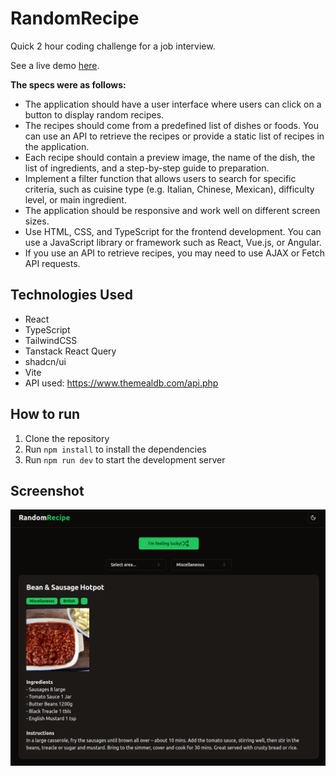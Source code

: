 # RandomRecipe

Quick 2 hour coding challenge for a job interview.

See a live demo [here](https://cardiacdev.github.io/random-recipe/).

**The specs were as follows:**

- The application should have a user interface where users can click on a button to display random recipes.
- The recipes should come from a predefined list of dishes or foods. You can use an API to retrieve the recipes or provide a static list of recipes in the application.
- Each recipe should contain a preview image, the name of the dish, the list of ingredients, and a step-by-step guide to preparation.
- Implement a filter function that allows users to search for specific criteria, such as cuisine type (e.g. Italian, Chinese, Mexican), difficulty level, or main ingredient.
- The application should be responsive and work well on different screen sizes.
- Use HTML, CSS, and TypeScript for the frontend development. You can use a JavaScript library or framework such as React, Vue.js, or Angular.
- If you use an API to retrieve recipes, you may need to use AJAX or Fetch API requests.

## Technologies Used

- React
- TypeScript
- TailwindCSS
- Tanstack React Query
- shadcn/ui
- Vite
- API used: https://www.themealdb.com/api.php 

## How to run

1. Clone the repository
2. Run `npm install` to install the dependencies
3. Run `npm run dev` to start the development server

## Screenshot

![image](public/screenshot.png)
